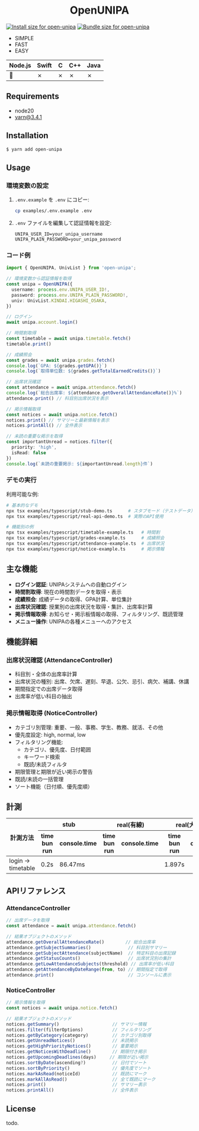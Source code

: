 <h1 align="center">
  OpenUNIPA
</h1>

<a href="https://pkg-size.dev/open-unipa"><img src="https://pkg-size.dev/badge/install/1358184" title="Install size for open-unipa"></a>
<a href="https://pkg-size.dev/open-unipa"><img src="https://pkg-size.dev/badge/bundle/260109" title="Bundle size for open-unipa"></a>

- SIMPLE
- FAST
- EASY

| Node.js | Swift | C | C++ | Java |
| --- | --- | --- | --- | --- |
| 🚧  | ✗   | ✗   | ✗  | ✗   |

## Requirements
- node20
- yarn@3.4.1

## Installation

```bash
$ yarn add open-unipa
```

## Usage

### 環境変数の設定

1. `.env.example` を `.env` にコピー:
   ```bash
   cp examples/.env.example .env
   ```

2. `.env` ファイルを編集して認証情報を設定:
   ```env
   UNIPA_USER_ID=your_unipa_username
   UNIPA_PLAIN_PASSWORD=your_unipa_password
   ```

### コード例

```ts
import { OpenUNIPA, UnivList } from 'open-unipa';

// 環境変数から認証情報を取得
const unipa = OpenUNIPA({
  username: process.env.UNIPA_USER_ID!,
  password: process.env.UNIPA_PLAIN_PASSWORD!,
  univ: UnivList.KINDAI.HIGASHI_OSAKA,
})

// ログイン
await unipa.account.login()

// 時間割取得
const timetable = await unipa.timetable.fetch()
timetable.print()

// 成績照会
const grades = await unipa.grades.fetch()
console.log(`GPA: ${grades.getGPA()}`)
console.log(`取得単位数: ${grades.getTotalEarnedCredits()}`)

// 出席状況確認
const attendance = await unipa.attendance.fetch()
console.log(`総合出席率: ${attendance.getOverallAttendanceRate()}%`)
attendance.print() // 科目別出席状況を表示

// 掲示情報取得
const notices = await unipa.notice.fetch()
notices.print() // サマリーと最新情報を表示
notices.printAll() // 全件表示

// 未読の重要な掲示を取得
const importantUnread = notices.filter({ 
  priority: 'high', 
  isRead: false 
})
console.log(`未読の重要掲示: ${importantUnread.length}件`)
```

### デモの実行

利用可能な例:

```bash
# 基本的なデモ
npx tsx examples/typescript/stub-demo.ts      # スタブモード（テストデータ）
npx tsx examples/typescript/real-api-demo.ts  # 実際のAPI使用

# 機能別の例
npx tsx examples/typescript/timetable-example.ts   # 時間割
npx tsx examples/typescript/grades-example.ts      # 成績照会
npx tsx examples/typescript/attendance-example.ts  # 出席状況
npx tsx examples/typescript/notice-example.ts      # 掲示情報
```

## 主な機能

- **ログイン認証**: UNIPAシステムへの自動ログイン
- **時間割取得**: 現在の時間割データを取得・表示
- **成績照会**: 成績データの取得、GPA計算、単位集計
- **出席状況確認**: 授業別の出席状況を取得・集計、出席率計算
- **掲示情報取得**: お知らせ・掲示板情報の取得、フィルタリング、既読管理
- **メニュー操作**: UNIPAの各種メニューへのアクセス

## 機能詳細

### 出席状況確認 (AttendanceController)
- 科目別・全体の出席率計算
- 出席状況の種別: 出席、欠席、遅刻、早退、公欠、忌引、病欠、補講、休講
- 期間指定での出席データ取得
- 出席率が低い科目の抽出

### 掲示情報取得 (NoticeController)
- カテゴリ別管理: 重要、一般、事務、学生、教務、就活、その他
- 優先度設定: high, normal, low
- フィルタリング機能:
  - カテゴリ、優先度、日付範囲
  - キーワード検索
  - 既読/未読フィルタ
- 期限管理と期限が近い掲示の警告
- 既読/未読の一括管理
- ソート機能（日付順、優先度順）

## 計測

<table><thead>
  <tr>
    <th rowspan="2">計測方法<br></th>
    <th colspan="2">stub</th>
    <th colspan="2">real(有線)<br></th>
    <th colspan="2">real(大学WiFi)</th>
  </tr>
  <tr>
    <th>time bun run</th>
    <th>console.time</th>
    <th>time bun run</th>
    <th>console.time</th>
    <th>time bun run</th>
    <th>console.time</th>
  </tr></thead>
<tbody>
  <tr>
    <td>login -&gt; timetable</td>
    <td>0.2s<br></td>
    <td>86.47ms<br></td>
    <td></td>
    <td></td>
    <td>1.897s</td>
    <td></td>
  </tr>
</tbody>
</table>

## APIリファレンス

### AttendanceController
```ts
// 出席データを取得
const attendance = await unipa.attendance.fetch()

// 結果オブジェクトのメソッド
attendance.getOverallAttendanceRate()        // 総合出席率
attendance.getSubjectSummaries()              // 科目別サマリー
attendance.getSubjectAttendance(subjectName)  // 特定科目の出席記録
attendance.getStatusCounts()                  // 出席状況別の集計
attendance.getLowAttendanceSubjects(threshold) // 出席率が低い科目
attendance.getAttendanceByDateRange(from, to) // 期間指定で取得
attendance.print()                            // コンソールに表示
```

### NoticeController
```ts
// 掲示情報を取得
const notices = await unipa.notice.fetch()

// 結果オブジェクトのメソッド
notices.getSummary()                    // サマリー情報
notices.filter(filterOptions)           // フィルタリング
notices.getByCategory(category)         // カテゴリ別取得
notices.getUnreadNotices()              // 未読掲示
notices.getHighPriorityNotices()        // 重要掲示
notices.getNoticesWithDeadline()        // 期限付き掲示
notices.getUpcomingDeadlines(days)     // 期限が近い掲示
notices.sortByDate(ascending?)          // 日付でソート
notices.sortByPriority()                // 優先度でソート
notices.markAsRead(noticeId)            // 既読にマーク
notices.markAllAsRead()                 // 全て既読にマーク
notices.print()                         // サマリー表示
notices.printAll()                      // 全件表示
```

## License

todo.